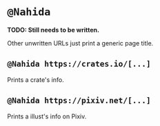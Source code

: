 # `@Nahida`

**TODO: Still needs to be written.**

Other unwritten URLs just print a generic page title.

## `@Nahida https://crates.io/[...]`

Prints a crate's info.

## `@Nahida https://pixiv.net/[...]`

Prints a illust's info on Pixiv.
